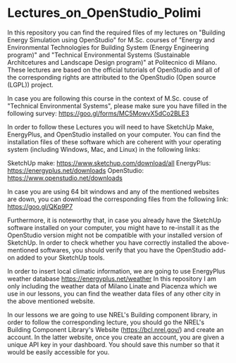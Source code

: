 # Lectures_on_OpenStudio_Polimi

In this repository you can find the required files of my lectures on "Building Energy Simulation using OpenStudio" for M.Sc. courses of "Energy and Environmental Technologies for Building System (Energy Engineering program)" and "Technical Environmental Systems (Sustainable Architcetures and Landscape Design program)" at Politecnico di Milano. These lectures are based on the official tutorials of OpenStudio and all of the corresponding rights are attributed to the OpenStudio (Open source (LGPL)) project.

In case you are following this course in the context of M.Sc. couse of "Technical Environmental Systems", please make sure you have filled in the following survey: https://goo.gl/forms/MC5MowvX5dCo2BLE3

In order to follow these Lectures you will need to have SketchUp Make, EnergyPlus, and OpenStudio installed on your computer. You can find the installation files of these software which are coherent with your operating system (including Windows, Mac, and Linux) in the following links:

SketchUp make: https://www.sketchup.com/download/all
EnergyPlus: https://energyplus.net/downloads
OpenStudio: https://www.openstudio.net/downloads

In case you are using 64 bit windows and any of the mentioned websites are down, you can download the corresponding files from the following link: https://goo.gl/QKp9P7

Furthermore, it is noteworthy that, in case you already have the SketchUp software installed on your computer, you might have to re-install it as the OpenStudio version might not be compatible with your installed version of SketchUp. In order to check whether you have correctly installed the above-mentioned softwares, you should verify that you have the OpenStudio add-on added to your SketchUp tools.

In order to insert local climatic information, we are going to use EnergyPlus weather database https://energyplus.net/weather
In this repository I am only including the weather data of Milano Linate and Piacenza which we use in our lessons, you can find the weather data files of any other city in the above mentioned website.

In our lessons we are going to use NREL's Building component library, in order to follow the corresponding lecture, you should  go the NREL's Building Component Library's Website (https://bcl.nrel.gov/) and create an account.  In the latter website, once you create an account, you are given a unique API key in your dashboard. You should save this number so that it would be easily accessible for you.










